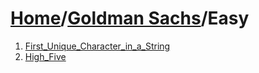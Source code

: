 # [Home](./../..)/[Goldman Sachs](./..)/Easy
1. [First_Unique_Character_in_a_String](./First_Unique_Character_in_a_String.md)
2. [High_Five](./High_Five.md)
